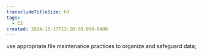 ```yaml
---
transcludeTitleSize: h3
tags:
  - C2
created: 2024-10-17T13:20:30.000-0400
---
```

use appropriate file maintenance practices to organize and safeguard data;